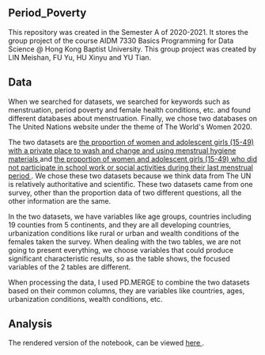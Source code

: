 ## Period_Poverty
This repository was created in the Semester A of 2020-2021. It stores the group project of the course AIDM 7330 Basics Programming  for Data Science @ Hong Kong Baptist University. This group project was created by LIN Meishan, FU Yu, HU Xinyu and YU Tian.

## Data

When we searched for datasets, we searched for keywords such as menstruation, period poverty and female health conditions, etc. and found different databases about menstruation. Finally, we chose two databases on The United Nations website under the theme of The World's Women 2020.

The two datasets are [ the proportion of women and adolescent girls (15-49) with a private place to wash and change and using menstrual hygiene materials ]( https://worlds-women-2020-data-undesa.hub.arcgis.com/datasets/proportion-of-women-and-adolescent-girls-15-49-with-a-private-place-to-wash-and-change-and-using-menstrual-hygiene-materials?geometry=-154.511%2C-19.309%2C100.020%2C38.550 )and [ the proportion of women and adolescent girls (15-49) who did not participate in school work or social activities during their last menstrual period ]( https://worlds-women-2020-data-undesa.hub.arcgis.com/datasets/proportion-of-women-and-adolescent-girls-15-49-who-did-not-participate-in-school-work-or-social-activities-during-their-last-menstrual-period ). We chose these two datasets because we think data from The UN is relatively authoritative and scientific. These two datasets came from one survey, other than the proportion data of two different questions, all the other information are the same.

In the two datasets, we have variables like age groups, countries including 19 counties from 5 continents, and they are all developing countries, urbanization conditions like rural or urban and wealth conditions of the females taken the survey. When dealing with the two tables, we are not going to present everything, we choose variables that could produce significant characteristic results, so as the table shows, the focused variables of the 2 tables are different.

When processing the data, I used PD.MERGE to combine the two datasets based on their common columns, they are variables like countries, ages, urbanization conditions, wealth conditions, etc.


## Analysis
The rendered version of the notebook, can be viewed [ here ]( https://nbviewer.jupyter.org/github/mic-lin/period_poverty/blob/main/code/7330_GroupProject_MangoX.ipynb ).
